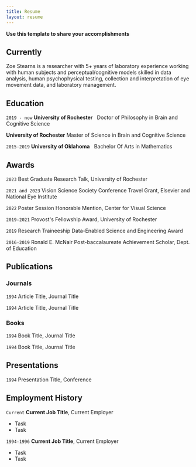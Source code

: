 ```yaml
---
title: Resume
layout: resume
---
```


<b> Use this template to share your accomplishments </b>  

## Currently

Zoe Stearns is a researcher with 5+ years of laboratory experience working with human subjects and perceptual/cognitive models skilled in data analysis, human psychophysical testing, collection and interpretation of eye movement data, and laboratory management.

## Education

`2019 - now`
__University of Rochester__ &nbsp;
Doctor of Philosophy in Brain and Cognitive Science 

__University of Rochester__
Master of Science in Brain and Cognitive Science

`2015-2019`
__University of Oklahoma__ &nbsp;
Bachelor Of Arts in Mathematics

## Awards

`2023`
Best Graduate Research Talk, University of Rochester
 &nbsp;  

`2021 and 2023`
Vision Science Society Conference Travel Grant, Elsevier and National Eye Institute
 &nbsp;  

`2022`
Poster Session Honorable Mention, Center for Visual Science
 &nbsp;  

`2019-2021`
Provost's Fellowship Award, University of Rochester
 &nbsp;  

`2019`
Research Traineeship Data-Enabled Science and Engineering Award
 &nbsp;  

`2016-2019`
Ronald E. McNair Post-baccalaureate Achievement Scholar, Dept. of Education
 &nbsp;  
 
## Publications

<!-- A list is also available [online](https://scholar.google.co.uk/citations?user=LTOTl0YAAAAJ) -->

### Journals

`1994`
Article Title, Journal Title

`1994`
Article Title, Journal Title

### Books

`1994`
Book Title, Journal Title

`1994`
Book Title, Journal Title


## Presentations

`1994`
Presentation Title, Conference


## Employment History

`Current`
__Current Job Title__, Current Employer 

- Task
- Task

`1994-1996`
__Current Job Title__, Current Employer 

- Task
- Task




